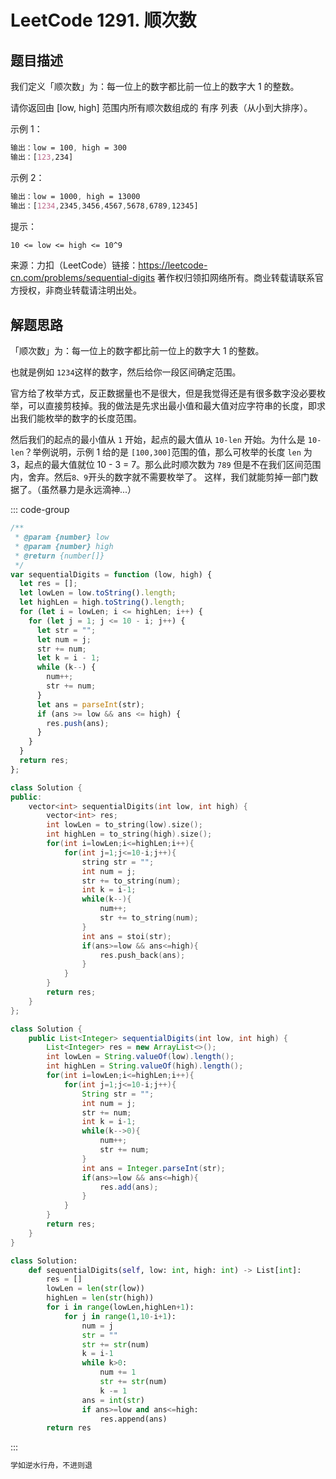 # LeetCode 1291. 顺次数

## 题目描述

我们定义「顺次数」为：每一位上的数字都比前一位上的数字大 1 的整数。

请你返回由 [low, high] 范围内所有顺次数组成的 有序 列表（从小到大排序）。

示例 1：

```css
输出：low = 100, high = 300
输出：[123,234]
```

示例 2：

```css
输出：low = 1000, high = 13000
输出：[1234,2345,3456,4567,5678,6789,12345]
```

提示：

```css
10 <= low <= high <= 10^9
```

来源：力扣（LeetCode）链接：https://leetcode-cn.com/problems/sequential-digits 著作权归领扣网络所有。商业转载请联系官方授权，非商业转载请注明出处。

## 解题思路

「顺次数」为：每一位上的数字都比前一位上的数字大 1 的整数。

也就是例如 `1234`这样的数字，然后给你一段区间确定范围。

官方给了枚举方式，反正数据量也不是很大，但是我觉得还是有很多数字没必要枚举，可以直接剪枝掉。我的做法是先求出最小值和最大值对应字符串的长度，即求出我们能枚举的数字的长度范围。

然后我们的起点的最小值从 `1` 开始，起点的最大值从 `10-len` 开始。为什么是 `10-len`？举例说明，示例 1 给的是 `[100,300]`范围的值，那么可枚举的长度 `len` 为 3，起点的最大值就位 10 - 3 = 7。那么此时顺次数为 `789` 但是不在我们区间范围内，舍弃。然后`8、9`开头的数字就不需要枚举了。 这样，我们就能剪掉一部门数据了。（虽然暴力是永远滴神...）

::: code-group

```javascript
/**
 * @param {number} low
 * @param {number} high
 * @return {number[]}
 */
var sequentialDigits = function (low, high) {
  let res = [];
  let lowLen = low.toString().length;
  let highLen = high.toString().length;
  for (let i = lowLen; i <= highLen; i++) {
    for (let j = 1; j <= 10 - i; j++) {
      let str = "";
      let num = j;
      str += num;
      let k = i - 1;
      while (k--) {
        num++;
        str += num;
      }
      let ans = parseInt(str);
      if (ans >= low && ans <= high) {
        res.push(ans);
      }
    }
  }
  return res;
};
```

```cpp
class Solution {
public:
    vector<int> sequentialDigits(int low, int high) {
        vector<int> res;
        int lowLen = to_string(low).size();
        int highLen = to_string(high).size();
        for(int i=lowLen;i<=highLen;i++){
            for(int j=1;j<=10-i;j++){
                string str = "";
                int num = j;
                str += to_string(num);
                int k = i-1;
                while(k--){
                    num++;
                    str += to_string(num);
                }
                int ans = stoi(str);
                if(ans>=low && ans<=high){
                    res.push_back(ans);
                }
            }
        }
        return res;
    }
};
```

```java
class Solution {
    public List<Integer> sequentialDigits(int low, int high) {
        List<Integer> res = new ArrayList<>();
        int lowLen = String.valueOf(low).length();
        int highLen = String.valueOf(high).length();
        for(int i=lowLen;i<=highLen;i++){
            for(int j=1;j<=10-i;j++){
                String str = "";
                int num = j;
                str += num;
                int k = i-1;
                while(k-->0){
                    num++;
                    str += num;
                }
                int ans = Integer.parseInt(str);
                if(ans>=low && ans<=high){
                    res.add(ans);
                }
            }
        }
        return res;
    }
}
```

```python
class Solution:
    def sequentialDigits(self, low: int, high: int) -> List[int]:
        res = []
        lowLen = len(str(low))
        highLen = len(str(high))
        for i in range(lowLen,highLen+1):
            for j in range(1,10-i+1):
                num = j
                str = ""
                str += str(num)
                k = i-1
                while k>0:
                    num += 1
                    str += str(num)
                    k -= 1
                ans = int(str)
                if ans>=low and ans<=high:
                    res.append(ans)
        return res
```

:::

```javascript
学如逆水行舟，不进则退
```
